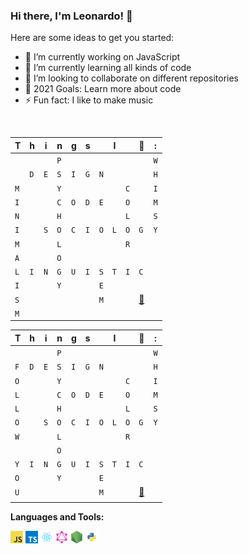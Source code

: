 ### Hi there, I'm Leonardo! 👋

Here are some ideas to get you started:

- 🔭 I’m currently working on JavaScript
- 🌱 I’m currently learning all kinds of code
- 👯 I’m looking to collaborate on different repositories 
- 🥅 2021 Goals: Learn more about code
- ⚡ Fun fact: I like to make music

<br />

|T|h|i|n|g|s||I||💚|:|
| - | - | - | - | - | - | - | - | - | - | - |
| | | |`P`| | | | | | |`W`|
| |`D`|`E`|`S`|`I`|`G`|`N`| | | |`H`|
|`M`| | |`Y`| | | | |`C`| |`I`|
|`I`| | |`C`|`O`|`D`|`E`| |`O`| |`M`|
|`N`| | |`H`| | | | |`L`| |`S`|
|`I`| |`S`|`O`|`C`|`I`|`O`|`L`|`O`|`G`|`Y`|
|`M`| | |`L`| | | | |`R`| | |
|`A`| | |`O`| | | | | | | |
|`L`|`I`|`N`|`G`|`U`|`I`|`S`|`T`|`I`|`C`| |
|`I`| | |`Y`| | |`E`| | | | |
|`S`| | | | | |`M`| | |[📸](https://www.instagram.com/leo.rikkipip/)| |
|`M`| | | | | | | | | | |

T|h|i|n|g|s||I||💚|:|
| - | - | - | - | - | - | - | - | - | - | - |
| | | |`P`| | | | | | |`W`|
|`F`|`D`|`E`|`S`|`I`|`G`|`N`| | | |`H`|
|`O`| | |`Y`| | | | |`C`| |`I`|
|`L`| | |`C`|`O`|`D`|`E`| |`O`| |`M`|
|`L`| | |`H`| | | | |`L`| |`S`|
|`O`| |`S`|`O`|`C`|`I`|`O`|`L`|`O`|`G`|`Y`|
|`W`| | |`L`| | | | |`R`| | |
| | | |`O`| | | | | | | |
|`Y`|`I`|`N`|`G`|`U`|`I`|`S`|`T`|`I`|`C`| |
|`O`| | |`Y`| | |`E`| | | | |
|`U`| | | | | |`M`| | |[📸](https://www.instagram.com/leo.rikkipip/)| |
| | | | | | | | | | | |

**Languages and Tools:**  

<code><img height="20" src="https://raw.githubusercontent.com/github/explore/80688e429a7d4ef2fca1e82350fe8e3517d3494d/topics/javascript/javascript.png"></code>
<code><img height="20" src="https://raw.githubusercontent.com/github/explore/80688e429a7d4ef2fca1e82350fe8e3517d3494d/topics/typescript/typescript.png"></code>
<code><img height="20" src="https://raw.githubusercontent.com/github/explore/80688e429a7d4ef2fca1e82350fe8e3517d3494d/topics/react/react.png"></code>
<code><img height="20" src="https://raw.githubusercontent.com/github/explore/5c058a388828bb5fde0bcafd4bc867b5bb3f26f3/topics/graphql/graphql.png"></code>
<code><img height="20" src="https://raw.githubusercontent.com/github/explore/80688e429a7d4ef2fca1e82350fe8e3517d3494d/topics/nodejs/nodejs.png"></code>
<code><img height="20" src="https://raw.githubusercontent.com/github/explore/80688e429a7d4ef2fca1e82350fe8e3517d3494d/topics/python/python.png"></code>
